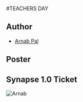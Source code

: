 #TEACHERS DAY


## Author
- [Arnab Pal](https://github.com/arnabpal16)

## Poster

## Synapse 1.0 Ticket

![Arnab](https://user-images.githubusercontent.com/109953155/214648453-07a3d7fd-4971-4921-93a8-860e3f9a63c4.png)


